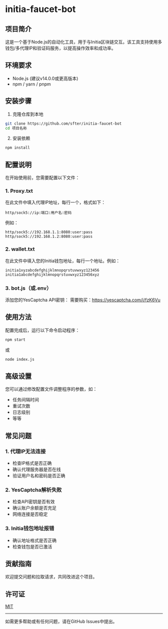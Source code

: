 # initia-faucet-bot

## 项目简介
这是一个基于Node.js的自动化工具，用于与Initia区块链交互。该工具支持使用多钱包/多代理IP和验证码服务，以提高操作效率和成功率。

## 环境要求
- Node.js (建议v14.0.0或更高版本)
- npm / yarn / pnpm

## 安装步骤
1. 克隆仓库到本地
```bash
git clone https://github.com/sfter/initia-faucet-bot
cd 项目名称
```

2. 安装依赖
```bash
npm install
```

## 配置说明
在开始使用前，您需要配置以下文件：

### 1. Proxy.txt
在此文件中填入代理IP地址，每行一个，格式如下：
```
http/sock5://ip:端口:用户名:密码
```
例如：
```
http/sock5://192.168.1.1:8080:user:pass
http/sock5://192.168.1.2:8080:user:pass
```

### 2. wallet.txt
在此文件中填入您的Initia钱包地址，每行一个地址。例如：
```
initia1xyzabcdefghijklmnopqrstuvwxyz123456
initia1abcdefghijklmnopqrstuvwxyz123456xyz
```

### 3. bot.js（或.env）
添加您的YesCaptcha API密钥：
需要购买：https://yescaptcha.com/i/fzK6Vu

## 使用方法
配置完成后，运行以下命令启动程序：

```bash
npm start
```
或
```bash
node index.js
```

## 高级设置
您可以通过修改配置文件调整程序的参数，如：
- 任务间隔时间
- 重试次数
- 日志级别
- 等等

## 常见问题

### 1. 代理IP无法连接
- 检查IP格式是否正确
- 确认代理服务器是否在线
- 验证用户名和密码是否正确

### 2. YesCaptcha解析失败
- 检查API密钥是否有效
- 确认账户余额是否充足
- 网络连接是否稳定

### 3. Initia钱包地址报错
- 确认地址格式是否正确
- 检查钱包是否已激活

## 贡献指南
欢迎提交问题和拉取请求，共同改进这个项目。

## 许可证
[MIT](LICENSE)

---

如需更多帮助或有任何问题，请在GitHub Issues中提出。
